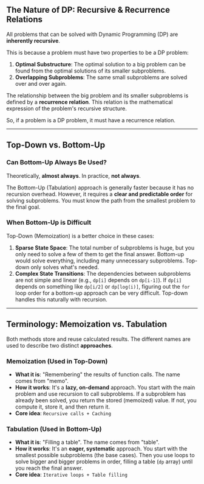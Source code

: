 ## The Nature of DP: Recursive & Recurrence Relations

All problems that can be solved with Dynamic Programming (DP) are **inherently recursive**.

This is because a problem must have two properties to be a DP problem:
1.  **Optimal Substructure**: The optimal solution to a big problem can be found from the optimal solutions of its smaller subproblems.
2.  **Overlapping Subproblems**: The same small subproblems are solved over and over again.

The relationship between the big problem and its smaller subproblems is defined by a **recurrence relation**. This relation is the mathematical expression of the problem's recursive structure.

So, if a problem is a DP problem, it must have a recurrence relation.

---

## Top-Down vs. Bottom-Up

### Can Bottom-Up Always Be Used?

Theoretically, **almost always**. In practice, **not always**.

The Bottom-Up (Tabulation) approach is generally faster because it has no recursion overhead. However, it requires a **clear and predictable order** for solving subproblems. You must know the path from the smallest problem to the final goal.

### When Bottom-Up is Difficult

Top-Down (Memoization) is a better choice in these cases:

1.  **Sparse State Space**: The total number of subproblems is huge, but you only need to solve a few of them to get the final answer. Bottom-up would solve everything, including many unnecessary subproblems. Top-down only solves what's needed.
2.  **Complex State Transitions**: The dependencies between subproblems are not simple and linear (e.g., `dp[i]` depends on `dp[i-1]`). If `dp[i]` depends on something like `dp[i/2]` or `dp[log(i)]`, figuring out the `for` loop order for a bottom-up approach can be very difficult. Top-down handles this naturally with recursion.

---

## Terminology: Memoization vs. Tabulation

Both methods store and reuse calculated results. The different names are used to describe two distinct **approaches**.

### Memoization (Used in Top-Down)

* **What it is**: "Remembering" the results of function calls. The name comes from "memo".
* **How it works**: It's a **lazy, on-demand** approach. You start with the main problem and use recursion to call subproblems. If a subproblem has already been solved, you return the stored (memoized) value. If not, you compute it, store it, and then return it.
* **Core idea**: `Recursive calls + Caching`



### Tabulation (Used in Bottom-Up)

* **What it is**: "Filling a table". The name comes from "table".
* **How it works**: It's an **eager, systematic** approach. You start with the smallest possible subproblems (the base cases). Then you use loops to solve bigger and bigger problems in order, filling a table (`dp` array) until you reach the final answer.
* **Core idea**: `Iterative loops + Table filling`